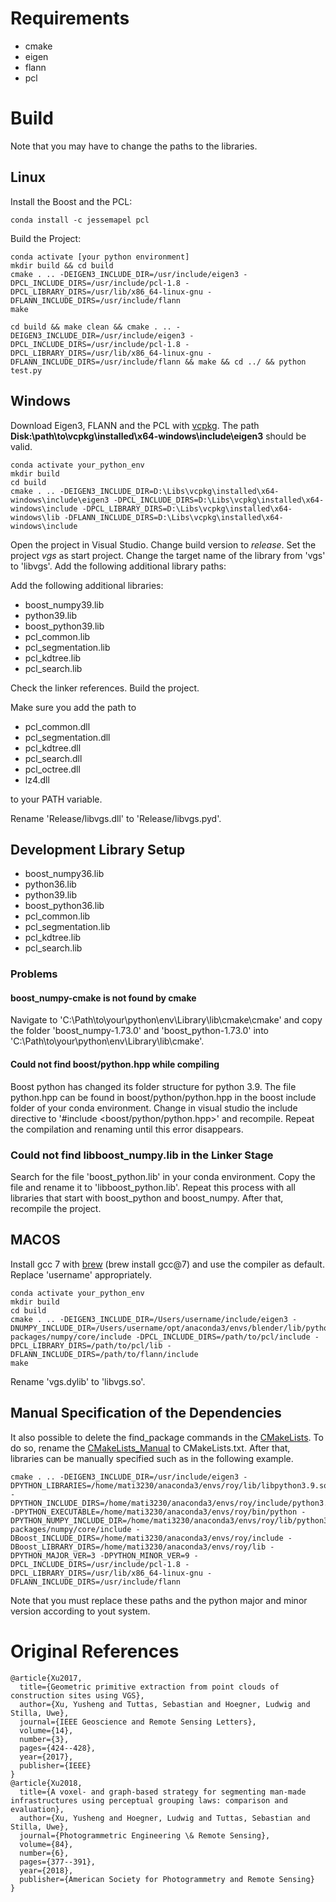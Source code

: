 # Requirements

* cmake
* eigen
* flann
* pcl

# Build

Note that you may have to change the paths to the libraries. 

## Linux

Install the Boost and the PCL: 

```
conda install -c jessemapel pcl
```

Build the Project: 

```
conda activate [your python environment]
mkdir build && cd build
cmake . .. -DEIGEN3_INCLUDE_DIR=/usr/include/eigen3 -DPCL_INCLUDE_DIRS=/usr/include/pcl-1.8 -DPCL_LIBRARY_DIRS=/usr/lib/x86_64-linux-gnu -DFLANN_INCLUDE_DIRS=/usr/include/flann
make
```

```
cd build && make clean && cmake . .. -DEIGEN3_INCLUDE_DIR=/usr/include/eigen3 -DPCL_INCLUDE_DIRS=/usr/include/pcl-1.8 -DPCL_LIBRARY_DIRS=/usr/lib/x86_64-linux-gnu -DFLANN_INCLUDE_DIRS=/usr/include/flann && make && cd ../ && python test.py
```

## Windows

Download Eigen3, FLANN and the PCL with [vcpkg](https://vcpkg.io/en/index.html). The path **Disk:\path\to\vcpkg\installed\x64-windows\include\eigen3** should be valid.

```
conda activate your_python_env
mkdir build 
cd build
cmake . .. -DEIGEN3_INCLUDE_DIR=D:\Libs\vcpkg\installed\x64-windows\include\eigen3 -DPCL_INCLUDE_DIRS=D:\Libs\vcpkg\installed\x64-windows\include -DPCL_LIBRARY_DIRS=D:\Libs\vcpkg\installed\x64-windows\lib -DFLANN_INCLUDE_DIRS=D:\Libs\vcpkg\installed\x64-windows\include
```

Open the project in Visual Studio. Change build version to *release*. Set the project *vgs* as start project. Change the target name of the library from 'vgs' to 'libvgs'. Add the following additional library paths:

Add the following additional libraries: 
* boost_numpy39.lib
* python39.lib
* boost_python39.lib
* pcl_common.lib
* pcl_segmentation.lib
* pcl_kdtree.lib
* pcl_search.lib

Check the linker references. Build the project.   

Make sure you add the path to 

* pcl_common.dll
* pcl_segmentation.dll
* pcl_kdtree.dll
* pcl_search.dll
* pcl_octree.dll
* lz4.dll

to your PATH variable.

Rename 'Release/libvgs.dll' to 'Release/libvgs.pyd'.

## Development Library Setup

* boost_numpy36.lib
* python36.lib
* python39.lib
* boost_python36.lib
* pcl_common.lib
* pcl_segmentation.lib
* pcl_kdtree.lib
* pcl_search.lib

### Problems

#### boost_numpy-cmake is not found by cmake

Navigate to 'C:\Path\to\your\python\env\Library\lib\cmake\cmake' and copy the folder 'boost_numpy-1.73.0' and 'boost_python-1.73.0' into 'C:\Path\to\your\python\env\Library\lib\cmake'.

#### Could not find boost/python.hpp while compiling

Boost python has changed its folder structure for python 3.9. The file python.hpp can be found in boost/python/python.hpp in the boost include folder of your conda environment. Change in visual studio the include directive to '#include <boost/python/python.hpp>' and recompile. Repeat the compilation and renaming until this error disappears. 

### Could not find libboost_numpy.lib in the Linker Stage

Search for the file 'boost_python.lib' in your conda environment. Copy the file and rename it to 'libboost_python.lib'. Repeat this process with all libraries that start with boost_python and boost_numpy. After that, recompile the project. 

## MACOS

Install gcc 7 with [brew](https://brew.sh/) (brew install gcc@7) and use the compiler as default. Replace 'username' appropriately. 

```
conda activate your_python_env
mkdir build 
cd build
cmake . .. -DEIGEN3_INCLUDE_DIR=/Users/username/include/eigen3 -DNUMPY_INCLUDE_DIR=/Users/username/opt/anaconda3/envs/blender/lib/python3.8/site-packages/numpy/core/include -DPCL_INCLUDE_DIRS=/path/to/pcl/include -DPCL_LIBRARY_DIRS=/path/to/pcl/lib -DFLANN_INCLUDE_DIRS=/path/to/flann/include
make
```

Rename 'vgs.dylib' to 'libvgs.so'.

## Manual Specification of the Dependencies

It also possible to delete the find_package commands in the [CMakeLists](./CMakeLists.txt). To do so, rename the [CMakeLists_Manual](./CMakeLists_Manual.txt) to CMakeLists.txt. After that, libraries can be manually specified such as in the following example.
```
cmake . .. -DEIGEN3_INCLUDE_DIR=/usr/include/eigen3 -DPYTHON_LIBRARIES=/home/mati3230/anaconda3/envs/roy/lib/libpython3.9.so -DPYTHON_INCLUDE_DIRS=/home/mati3230/anaconda3/envs/roy/include/python3.9 -DPYTHON_EXECUTABLE=/home/mati3230/anaconda3/envs/roy/bin/python -DPYTHON_NUMPY_INCLUDE_DIR=/home/mati3230/anaconda3/envs/roy/lib/python3.9/site-packages/numpy/core/include -DBoost_INCLUDE_DIRS=/home/mati3230/anaconda3/envs/roy/include -DBoost_LIBRARY_DIRS=/home/mati3230/anaconda3/envs/roy/lib -DPYTHON_MAJOR_VER=3 -DPYTHON_MINOR_VER=9 -DPCL_INCLUDE_DIRS=/usr/include/pcl-1.8 -DPCL_LIBRARY_DIRS=/usr/lib/x86_64-linux-gnu -DFLANN_INCLUDE_DIRS=/usr/include/flann
```
Note that you must replace these paths and the python major and minor version according to yout system. 

# Original References

```
@article{Xu2017,  
  title={Geometric primitive extraction from point clouds of construction sites using VGS},  
  author={Xu, Yusheng and Tuttas, Sebastian and Hoegner, Ludwig and Stilla, Uwe},  
  journal={IEEE Geoscience and Remote Sensing Letters},    
  volume={14},  
  number={3},  
  pages={424--428},  
  year={2017},  
  publisher={IEEE}  
}
@article{Xu2018,
  title={A voxel- and graph-based strategy for segmenting man-made infrastructures using perceptual grouping laws: comparison and evaluation},
  author={Xu, Yusheng and Hoegner, Ludwig and Tuttas, Sebastian and Stilla, Uwe},
  journal={Photogrammetric Engineering \& Remote Sensing},
  volume={84},
  number={6},
  pages={377--391},
  year={2018},
  publisher={American Society for Photogrammetry and Remote Sensing}
}
```